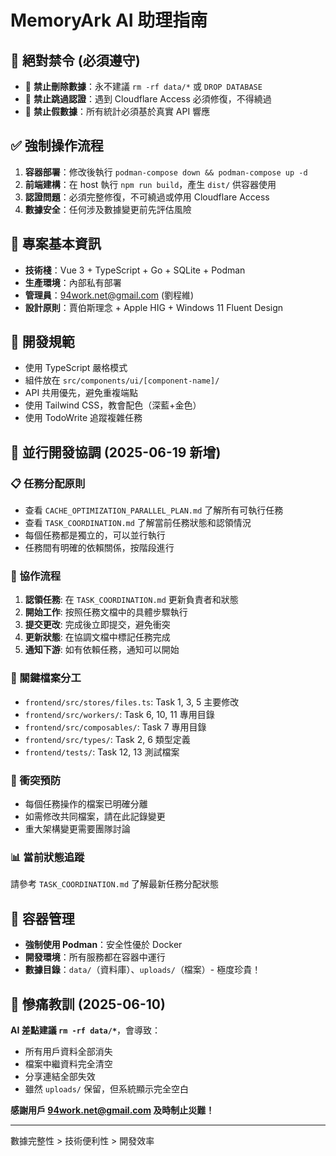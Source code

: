 # MemoryArk AI 助理指南

## 🚨 絕對禁令 (必須遵守)

- 🚫 **禁止刪除數據**：永不建議 `rm -rf data/*` 或 `DROP DATABASE`
- 🚫 **禁止跳過認證**：遇到 Cloudflare Access 必須修復，不得繞過
- 🚫 **禁止假數據**：所有統計必須基於真實 API 響應

## ✅ 強制操作流程

1. **容器部署**：修改後執行 `podman-compose down && podman-compose up -d`
2. **前端建構**：在 host 執行 `npm run build`，產生 `dist/` 供容器使用
3. **認證問題**：必須完整修復，不可繞過或停用 Cloudflare Access
4. **數據安全**：任何涉及數據變更前先評估風險

## 📁 專案基本資訊

- **技術棧**：Vue 3 + TypeScript + Go + SQLite + Podman
- **生產環境**：內部私有部署
- **管理員**：<94work.net@gmail.com> (劉程維)
- **設計原則**：賈伯斯理念 + Apple HIG + Windows 11 Fluent Design

## 🔧 開發規範

- 使用 TypeScript 嚴格模式
- 組件放在 `src/components/ui/[component-name]/`
- API 共用優先，避免重複端點
- 使用 Tailwind CSS，教會配色（深藍+金色）
- 使用 TodoWrite 追蹤複雜任務

## 🚀 並行開發協調 (2025-06-19 新增)

### 📋 任務分配原則
- 查看 `CACHE_OPTIMIZATION_PARALLEL_PLAN.md` 了解所有可執行任務
- 查看 `TASK_COORDINATION.md` 了解當前任務狀態和認領情況
- 每個任務都是獨立的，可以並行執行
- 任務間有明確的依賴關係，按階段進行

### 🔄 協作流程
1. **認領任務**: 在 `TASK_COORDINATION.md` 更新負責者和狀態
2. **開始工作**: 按照任務文檔中的具體步驟執行
3. **提交更改**: 完成後立即提交，避免衝突
4. **更新狀態**: 在協調文檔中標記任務完成
5. **通知下游**: 如有依賴任務，通知可以開始

### 📁 關鍵檔案分工
- `frontend/src/stores/files.ts`: Task 1, 3, 5 主要修改
- `frontend/src/workers/`: Task 6, 10, 11 專用目錄
- `frontend/src/composables/`: Task 7 專用目錄
- `frontend/src/types/`: Task 2, 6 類型定義
- `frontend/tests/`: Task 12, 13 測試檔案

### 🚨 衝突預防
- 每個任務操作的檔案已明確分離
- 如需修改共同檔案，請在此記錄變更
- 重大架構變更需要團隊討論

### 📊 當前狀態追蹤
請參考 `TASK_COORDINATION.md` 了解最新任務分配狀態

## 🐳 容器管理

- **強制使用 Podman**：安全性優於 Docker
- **開發環境**：所有服務都在容器中運行
- **數據目錄**：`data/`（資料庫）、`uploads/`（檔案）- 極度珍貴！

## 🚨 慘痛教訓 (2025-06-10)

**AI 差點建議 `rm -rf data/*`**，會導致：

- 所有用戶資料全部消失
- 檔案中繼資料完全清空  
- 分享連結全部失效
- 雖然 `uploads/` 保留，但系統顯示完全空白

**感謝用戶 <94work.net@gmail.com> 及時制止災難！**

---

數據完整性 > 技術便利性 > 開發效率
